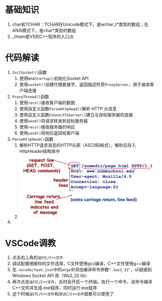 # 基础知识
1. char和TCHAR：TCHAR在Unicode模式下，是wchar_t\*类型的数组；在ANSI模式下，是char\*类型的数组
2. _tmain是VS的C++程序的入口点

# 代码解读
1. `InitSocket()`函数
   1. 使用`WSAStartup()`初始化Socket API
   2. 使用`socket()`创建代理套接字，返回描述符至`ProxyServer`，用于接收客户端连接
2. `ProxyThread()`函数
   1. 使用`recv()`接收客户端的数据
   2. 使用自定义函数`ParseHttpHead()`解析 HTTP 头信息
   3. 使用自定义函数`ConnectToServer()`建立与目标服务器的连接
   4. 使用`send()`将请求转发到目标服务器
   5. 使用`recv()`接收服务器的响应
   6. 使用`send()`将响应返回给客户端
3. `ParseHttpHead()`函数
   1. 解析HTTP请求消息的HTTP头部（ASCII码格式），解析后存入HttpHeader结构体中
   2. ![](./image/http请求消息.jpg)
4. 

# VSCode调教
1. 点击右上角的`运行C/C++文件`
2. 调试配置根据你的文件选择，C文件使用gcc编译，C++文件使用g++编译
3. 在`.vscode/task.json`中的`args`中添加编译命令参数`"-lws2_32"`，以链接到 Windows Socket API 库（Ws2_32.lib）
4. 再次点击`运行C/C++文件`，此时会开启一个终端，执行一个命令，该命令编译C++文件并生成.exe程序，同时运行.exe程序
5. 这个时候`运行C/C++文件`和`调试C/C++文件`就都可以使用了